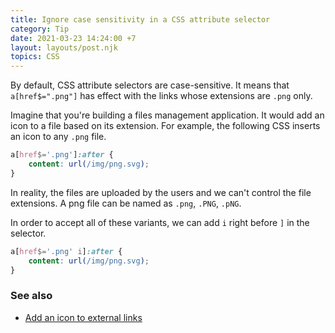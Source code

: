 ```yaml
---
title: Ignore case sensitivity in a CSS attribute selector
category: Tip
date: 2021-03-23 14:24:00 +7
layout: layouts/post.njk
topics: CSS
---
```


By default, CSS attribute selectors are case-sensitive. It means that `a[href$=".png"]` has effect with the links whose extensions are `.png` only.

Imagine that you're building a files management application. It would add an icon to a file based on its extension. For example, the following CSS inserts an icon to any `.png` file.

```css
a[href$='.png']:after {
    content: url(/img/png.svg);
}
```

In reality, the files are uploaded by the users and we can't control the file extensions. A png file can be named as `.png`, `.PNG`, `.pNG`.

In order to accept all of these variants, we can add `i` right before `]` in the selector.

```css
a[href$='.png' i]:after {
    content: url(/img/png.svg);
}
```

### See also

-   [Add an icon to external links](/add-an-icon-to-external-links.html)
